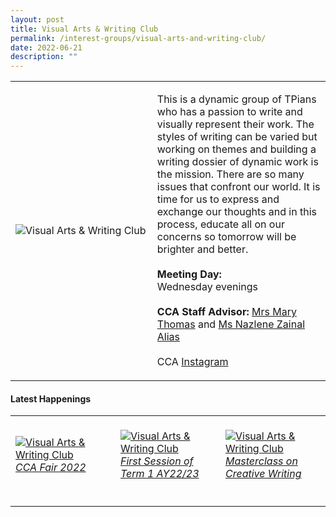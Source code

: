 ```yaml
---
layout: post
title: Visual Arts & Writing Club
permalink: /interest-groups/visual-arts-and-writing-club/
date: 2022-06-21
description: ""
---
```

<div>
    <table>
        <tr>
            <td style="width:45%"><image src="/images/vawctp.jpeg" style="display:block;margin-left:auto;margin-right:auto;" alt="Visual Arts & Writing Club"></image></td>
            <td>
                <p>
                    This is a dynamic group of TPians who has a passion to write and visually represent their work. The styles of writing can be varied but working on themes and building a writing dossier of dynamic work is the mission. There are so many issues that confront our world. It is time for us to express and exchange our thoughts and in this process, educate all on our concerns so tomorrow will be brighter and better.<br>
                    <br>
                    <b>Meeting Day:</b><br>
                    Wednesday evenings<br>
                    <br>
                    <b>CCA Staff Advisor:</b> <a href="mailto:Thomas_MARY@tp.edu.sg">Mrs Mary Thomas</a> and <a href="mailto:Nazlene_ZAINAL_ALIAS@TP.EDU.SG">Ms Nazlene Zainal Alias</a><br>
                    <br>
                    CCA <a href="https://www.instagram.com/vawctp/">Instagram</a>
                </p>
            </td>
        </tr>
    </table>
</div>

 #### Latest Happenings

<table>
    <tr>
        <td style="width:33%"><br>
            <a href="https://www.instagram.com/p/Cc2-6MuOL_L/">
                <image src="/images/Interest Groups/VAWC_CCA Fair 2022.png" style="display:block;margin-left:auto;margin-right:auto;" alt="Visual Arts & Writing Club">
                <h6 style="margin-top:0%">CCA Fair 2022</h6>
                </image>
            </a>
        </td>
        <td style="width:33%"><br>
					<a href="https://www.instagram.com/p/CcslfK7uAXG/">
                <image src="/images/Interest Groups/VAWC_First Session of Term 1 AY22-23.png" style="display:block;margin-left:auto;margin-right:auto;" alt="Visual Arts & Writing Club">
                <h6 style="margin-top:0%">First Session of Term 1 AY22/23</h6>
                </image>
            </a>
        </td>
        <td style="width:33%"><br>
					<a href="https://www.instagram.com/p/Cbw77G-pq8w/">
                <image src="/images/Interest Groups/VAWC_Masterclass on Creative Writing.png" style="display:block;margin-left:auto;margin-right:auto;" alt="Visual Arts & Writing Club">
                <h6 style="margin-top:0%">Masterclass on Creative Writing</h6>
                </image>
            </a>
        </td>
    </tr>
</table>